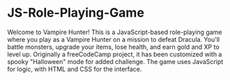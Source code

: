 # JS-Role-Playing-Game
Welcome to Vampire Hunter! This is a JavaScript-based role-playing game where you play as a Vampire Hunter on a mission to defeat Dracula. You'll battle monsters, upgrade your items, lose health, and earn gold and XP to level up. Originally a freeCodeCamp project, it has been customized with a spooky "Halloween" mode for added challenge. The game uses JavaScript for logic, with HTML and CSS for the interface.
